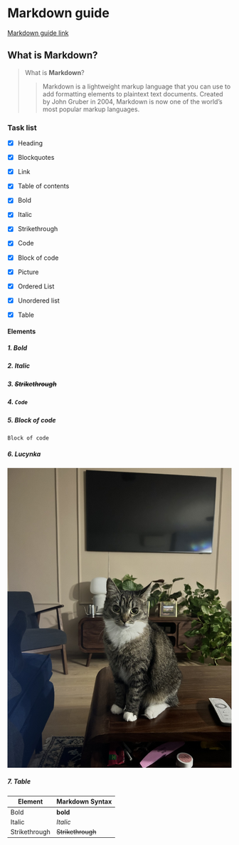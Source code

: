 #  Markdown guide<!-- omit in toc -->

[Markdown guide link](https://www.markdownguide.org)

## What is Markdown?
>What is **Markdown**? 
>>Markdown is a lightweight markup language that you can use to add formatting elements to plaintext text documents. Created by John Gruber in 2004, Markdown is now one of the world’s most popular markup languages.

### Task list

- [x] Heading
- [x] Blockquotes
- [x] Link
- [x] Table of contents 
- [x] Bold
- [x] Italic
- [x] Strikethrough
- [x] Code
- [x] Block of code
- [x] Picture
- [x] Ordered List
- [x] Unordered list
- [x] Table

  
#### Elements
##### 1. **Bold** 

##### 2. *Italic*

##### 3. ~~Strikethrough~~

##### 4. `Code`

##### 5.  Block of code
```
Block of code 
```
##### 6. Lucynka
   
   ![Lucynka](Lucynka.jpeg)

##### 7. Table
   
|Element|Markdown Syntax|
|------------|-------------|
|Bold| **bold**| 
|Italic| *Italic* | 
|Strikethrough| ~~Strikethrough~~ | 


 


